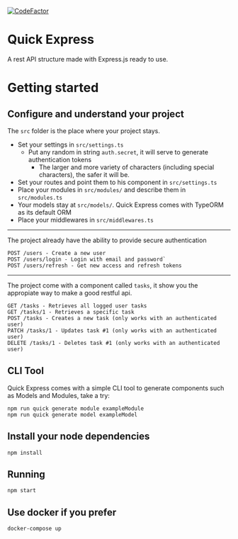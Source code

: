[![CodeFactor](https://www.codefactor.io/repository/github/scriptaria/quick-express/badge)](https://www.codefactor.io/repository/github/scriptaria/quick-express)

# Quick Express

A rest API structure made with Express.js ready to use.

# Getting started

## Configure and understand your project

The `src` folder is the place where your project stays.

 * Set your settings in `src/settings.ts`
   * Put any random in string `auth.secret`, it will serve to generate authentication tokens
     *  The larger and more variety of characters (including special characters), the safer it will be.
 * Set your routes and point them to his component in `src/settings.ts`
 * Place your modules in `src/modules/` and describe them in `src/modules.ts`
 * Your models stay at `src/models/`. Quick Express comes with TypeORM as its default ORM
 * Place your middlewares in `src/middlewares.ts`

------

The project already have the ability to provide secure authentication

    POST /users - Create a new user
    POST /users/login - Login with email and password`
    POST /users/refresh - Get new access and refresh tokens

------

The project come with a component called `tasks`, it show you the appropiate way to make a good restful api.

    GET /tasks - Retrieves all logged user tasks
    GET /tasks/1 - Retrieves a specific task
    POST /tasks - Creates a new task (only works with an authenticated user)
    PATCH /tasks/1 - Updates task #1 (only works with an authenticated user)
    DELETE /tasks/1 - Deletes task #1 (only works with an authenticated user)

## CLI Tool

Quick Express comes with a simple CLI tool to generate components such as Models and Modules, take a try:

    npm run quick generate module exampleModule
    npm run quick generate model exampleModel

## Install your node dependencies

    npm install

## Running

    npm start

## Use docker if you prefer

    docker-compose up






